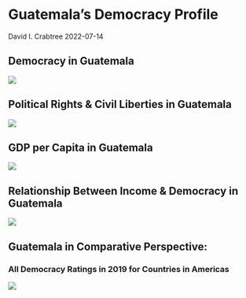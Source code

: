 Guatemala’s Democracy Profile
================
David I. Crabtree
2022-07-14

## Democracy in Guatemala

![](C:\Users\David\Desktop\PROGRA~1\FILESA~1\CFSS\hw06\reports\GUATEM~1/figure-gfm/Demscore-1.png)<!-- -->

## Political Rights & Civil Liberties in Guatemala

![](C:\Users\David\Desktop\PROGRA~1\FILESA~1\CFSS\hw06\reports\GUATEM~1/figure-gfm/Political%20Rights%20&%20Civil%20Libs-1.png)<!-- -->

## GDP per Capita in Guatemala

![](C:\Users\David\Desktop\PROGRA~1\FILESA~1\CFSS\hw06\reports\GUATEM~1/figure-gfm/GDP%20per%20Capita-1.png)<!-- -->

## Relationship Between Income & Democracy in Guatemala

![](C:\Users\David\Desktop\PROGRA~1\FILESA~1\CFSS\hw06\reports\GUATEM~1/figure-gfm/Income%20&%20Dem-1.png)<!-- -->

## Guatemala in Comparative Perspective:

### All Democracy Ratings in 2019 for Countries in Americas

![](C:\Users\David\Desktop\PROGRA~1\FILESA~1\CFSS\hw06\reports\GUATEM~1/figure-gfm/Democracy%20in%20Comparative%20Perspective-1.png)<!-- -->
